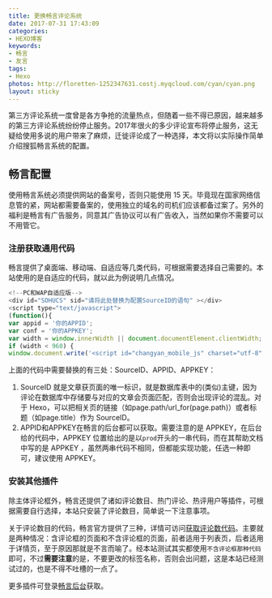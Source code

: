 ```yaml
---
title: 更换畅言评论系统
date: 2017-07-31 17:43:09
categories:
- HEXO博客
keywords:
- 畅言
- 友言
tags:
- Hexo
photos: http://floretten-1252347631.costj.myqcloud.com/cyan/cyan.png
layout: sticky
---
```


第三方评论系统一度曾是各方争抢的流量热点，但随着一些不得已原因，越来越多的第三方评论系统纷纷停止服务。2017年很火的多少评论宣布将停止服务，这无疑给使用多说的用户带来了麻烦，迁徙评论成了一种选择，本文将以实际操作简单介绍搜狐畅言系统的配置。

<!--more-->

## 畅言配置

使用畅言系统必须提供网站的备案号，否则只能使用 15 天。毕竟现在国家网络信息管的紧，网站都需要备案的，使用独立的域名的司机们应该都备过案了。另外的福利是畅言有广告服务，同意其广告协议可以有广告收入，当然如果你不需要可以不用管它。

### 注册获取通用代码

畅言提供了桌面端、移动端、自适应等几类代码，可根据需要选择自己需要的。本站使用的是自适应的代码，就以此为例说明几点情况。

```javascript
<!--PC和WAP自适应版-->
<div id="SOHUCS" sid="请将此处替换为配置SourceID的语句" ></div>
<script type="text/javascript">
(function(){
var appid = '你的APPID';
var conf = '你的APPKEY';
var width = window.innerWidth || document.documentElement.clientWidth;
if (width < 960) {
window.document.write('<script id="changyan_mobile_js" charset="utf-8" type="text/javascript" src="https://changyan.sohu.com/upload/mobile/wap-js/changyan_mobile.js?client_id=' + appid + '&conf=' + conf + '"><\/script>'); } else { var loadJs=function(d,a){var c=document.getElementsByTagName("head")[0]||document.head||document.documentElement;var b=document.createElement("script");b.setAttribute("type","text/javascript");b.setAttribute("charset","UTF-8");b.setAttribute("src",d);if(typeof a==="function"){if(window.attachEvent){b.onreadystatechange=function(){var e=b.readyState;if(e==="loaded"||e==="complete"){b.onreadystatechange=null;a()}}}else{b.onload=a}}c.appendChild(b)};loadJs("https://changyan.sohu.com/upload/changyan.js",function(){window.changyan.api.config({appid:appid,conf:conf})}); } })(); </script>
```

上面的代码中需要替换的有三处：SourceID、APPID、APPKEY：
1. SourceID 就是文章获页面的唯一标识，就是数据库表中的(类似)主键，因为评论在数据库中存储要与对应的文章会页面匹配，否则会出现评论的混乱。对于 Hexo，可以把相关页的链接（如page.path/url_for(page.path)）或者标题（如page.title）作为 SourceID。
2. APPID和APPKEY在畅言的后台都可以获取。需要注意的是 APPKEY，在后台给的代码中，APPKEY 位置给出的是以``prod``开头的一串代码，而在其帮助文档中写的是 APPKEY ，虽然两串代码不相同，但都能实现功能，任选一种即可，建议使用 APPKEY。

### 安装其他插件

除主体评论框外，畅言还提供了诸如评论数目、热门评论、热评用户等插件，可根据需要自行选择，本站只安装了评论数目，简单说一下注意事项。

关于评论数目的代码，畅言官方提供了三种，详情可访问[获取评论数代码](http://changyan.kuaizhan.com/install/code/comment-count-code)。主要就是两种情况：含评论框的页面和不含评论框的页面，前者适用于列表页，后者适用于详情页，至于原因那就是不言而喻了。经本站测试其实都使用``不含评论框那种代码``即可，不过**需要注意**的是，不要更改的标签名称，否则会出问题，这是本站已经测试过的，也是不得不吐槽的一点了。

更多插件可登录[畅言后台](http://changyan.kuaizhan.com/labs/list)获取。
